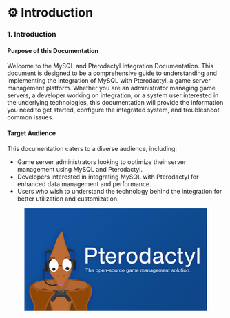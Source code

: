 # ⚙ Introduction

### 1. Introduction

#### Purpose of this Documentation

Welcome to the MySQL and Pterodactyl Integration Documentation. This document is designed to be a comprehensive guide to understanding and implementing the integration of MySQL with Pterodactyl, a game server management platform. Whether you are an administrator managing game servers, a developer working on integration, or a system user interested in the underlying technologies, this documentation will provide the information you need to get started, configure the integrated system, and troubleshoot common issues.

#### Target Audience

This documentation caters to a diverse audience, including:

* Game server administrators looking to optimize their server management using MySQL and Pterodactyl.
* Developers interested in integrating MySQL with Pterodactyl for enhanced data management and performance.
* Users who wish to understand the technology behind the integration for better utilization and customization.

<figure><img src=".gitbook/assets/PERO.jpg" alt=""><figcaption></figcaption></figure>

